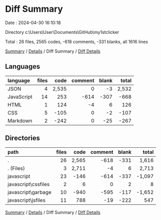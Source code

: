 # Diff Summary

Date : 2024-04-30 16:10:18

Directory c:\\Users\\User\\Documents\\GitHub\\my1stclicker

Total : 26 files,  2565 codes, -618 comments, -331 blanks, all 1616 lines

[Summary](results.md) / [Details](details.md) / Diff Summary / [Diff Details](diff-details.md)

## Languages
| language | files | code | comment | blank | total |
| :--- | ---: | ---: | ---: | ---: | ---: |
| JSON | 4 | 2,535 | 0 | -3 | 2,532 |
| JavaScript | 14 | 253 | -614 | -307 | -668 |
| HTML | 1 | 124 | -4 | 6 | 126 |
| CSS | 5 | -105 | 0 | -2 | -107 |
| Markdown | 2 | -242 | 0 | -25 | -267 |

## Directories
| path | files | code | comment | blank | total |
| :--- | ---: | ---: | ---: | ---: | ---: |
| . | 26 | 2,565 | -618 | -331 | 1,616 |
| . (Files) | 3 | 2,711 | -4 | 6 | 2,713 |
| javascript | 23 | -146 | -614 | -337 | -1,097 |
| javascript\\cssfiles | 2 | 6 | 0 | 2 | 8 |
| javascript\\garbage | 10 | -940 | -595 | -117 | -1,652 |
| javascript\\jsfiles | 11 | 788 | -19 | -222 | 547 |

[Summary](results.md) / [Details](details.md) / Diff Summary / [Diff Details](diff-details.md)